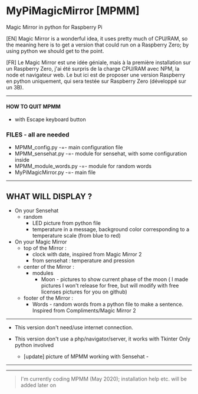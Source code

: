 # MyPiMagicMirror [MPMM]
Magic Mirror in python for Raspberry Pi

[EN]
Magic Mirror is a wonderful idea,
it uses pretty much of CPU/RAM,
so the meaning here is to get a version that could run on a Raspberry Zero;
by using python we should get to the point.

[FR]
Le Magic Mirror est une idée géniale,
mais à la première installation sur un Raspberry Zero,
j'ai été surpris de la charge CPU/RAM avec NPM, la node et navigateur web.
Le but ici est de proposer une version Raspberry en python uniquement,
qui sera testée sur Raspberry Zero (développé sur un 3B).

------------------------------------------------

#### HOW TO QUIT MPMM
  - with Escape keyboard button
  
### FILES - all are needed
  - MPMM_config.py -=- main configuration file
  - MPMM_sensehat.py -=- module for sensehat, with some configuration inside
  - MPMM_module_words.py -=- module for random words
  - MyPiMagicMirror.py -=- main file

------------------------------------------------
## WHAT WILL DISPLAY ?
  - On your Sensehat
      - random 
        - LED picture from python file
        - temperature in a message, background color corresponding to a temperature scale (from blue to red)
  - On your Magic Mirror
    - top of the Mirror :
      - clock with date, inspired from Magic Mirror 2
      - from sensehat : temperature and pression
    - center of the Mirror :
      - modules
        - Moon - pictures to show current phase of the moon ( I made pictures I won't release for free, but will modify with free licenses pictures for you on github)
    - footer of the Mirror :
        - Words - random words from a python file to make a sentence. Inspired from Compliments/Magic Mirror 2
-------------------------------------
- This version don't need/use internet connection.
- This version don't use a php/navigator/server, it works with Tkinter
Only python involved
    
  - [update] picture of MPMM working with Sensehat -
-------------------------------------

------------------------------------------------
> I'm currently coding MPMM (May 2020); installation help etc. will be added later on
